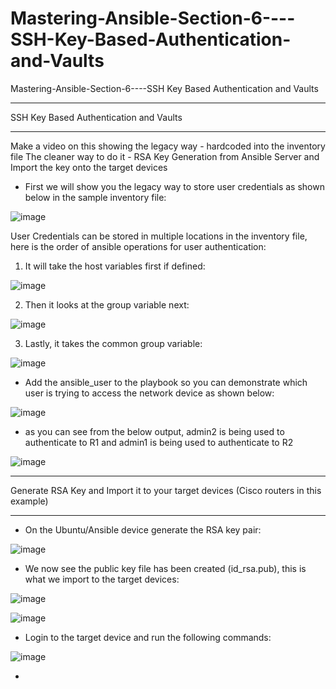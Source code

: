 # Mastering-Ansible-Section-6----SSH-Key-Based-Authentication-and-Vaults
Mastering-Ansible-Section-6----SSH Key Based Authentication and Vaults


**** 
SSH Key Based Authentication and Vaults
****

Make a video on this showing the legacy way - hardcoded into the inventory file
The cleaner way to do it - RSA Key Generation from Ansible Server and Import the key onto the target devices



- First we will show you the legacy way to store user credentials as shown below in the sample inventory file:

![image](https://github.com/bowlercbtlabs/Mastering-Ansible-Section-6----SSH-Key-Based-Authentication-and-Vaults/assets/120626722/c4fed499-6b59-40a3-9c6c-a97747560ccc)

User Credentials can be stored in multiple locations in the inventory file, here is the order of ansible operations for user authentication:

1) It will take the host variables first if defined:

![image](https://github.com/bowlercbtlabs/Mastering-Ansible-Section-6----SSH-Key-Based-Authentication-and-Vaults/assets/120626722/25803e1e-75c0-4804-8e3e-00f2d5e5fe77)

2) Then it looks at the group variable next:

![image](https://github.com/bowlercbtlabs/Mastering-Ansible-Section-6----SSH-Key-Based-Authentication-and-Vaults/assets/120626722/8968e2da-3b04-4966-b786-b7bddc233cf7)


3) Lastly, it takes the common group variable:

![image](https://github.com/bowlercbtlabs/Mastering-Ansible-Section-6----SSH-Key-Based-Authentication-and-Vaults/assets/120626722/f53e71d2-b150-42cb-952d-daa7df3ede8d)

- Add the ansible_user to the playbook so you can demonstrate which user is trying to access the network device as shown below:

![image](https://github.com/bowlercbtlabs/Mastering-Ansible-Section-6----SSH-Key-Based-Authentication-and-Vaults/assets/120626722/14f69d6e-faef-44bf-ade6-25d71f76e20e)

- as you can see from the below output, admin2 is being used to authenticate to R1 and admin1 is being used to authenticate to R2

![image](https://github.com/bowlercbtlabs/Mastering-Ansible-Section-6----SSH-Key-Based-Authentication-and-Vaults/assets/120626722/2fffba23-39f8-42a5-8bec-ea221eb19a1f)


****
Generate RSA Key and Import it to your target devices (Cisco routers in this example) 
****

- On the Ubuntu/Ansible device generate the RSA key pair:

![image](https://github.com/bowlercbtlabs/Mastering-Ansible-Section-6----SSH-Key-Based-Authentication-and-Vaults/assets/120626722/6cb28d32-5d60-4b12-adbe-902a2d782ef8)

- We now see the public key file has been created (id_rsa.pub), this is what we import to the target devices:

![image](https://github.com/bowlercbtlabs/Mastering-Ansible-Section-6----SSH-Key-Based-Authentication-and-Vaults/assets/120626722/817f0454-9932-4340-9091-2d5c1647d22e)

![image](https://github.com/bowlercbtlabs/Mastering-Ansible-Section-6----SSH-Key-Based-Authentication-and-Vaults/assets/120626722/8e2daff3-fc70-471d-852e-449fa6d7833f)

- Login to the target device and run the following commands:

![image](https://github.com/bowlercbtlabs/Mastering-Ansible-Section-6----SSH-Key-Based-Authentication-and-Vaults/assets/120626722/f7d1cfdc-9bfe-4249-934c-7414fa80d63f)

- 
